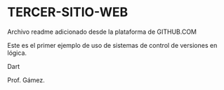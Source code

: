 # TERCER-SITIO-WEB

Archivo readme adicionado desde la plataforma de GITHUB.COM

Este es el primer ejemplo de uso de sistemas de control de versiones en lógica.

Dart

Prof. Gámez.
